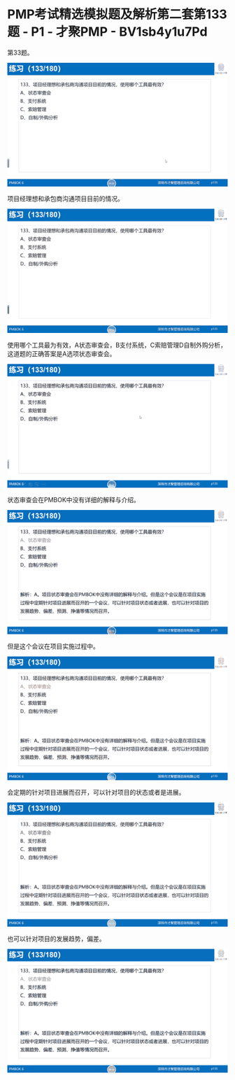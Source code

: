 # PMP考试精选模拟题及解析第二套第133题 - P1 - 才聚PMP - BV1sb4y1u7Pd

第33题。

![](img/7d4d9438b4d10e37c80fa806103357a4_1.png)

项目经理想和承包商沟通项目目前的情况。

![](img/7d4d9438b4d10e37c80fa806103357a4_3.png)

使用哪个工具最为有效，A状态审查会，B支付系统，C索赔管理D自制外购分析，这道题的正确答案是A选项状态审查会。



![](img/7d4d9438b4d10e37c80fa806103357a4_5.png)

状态审查会在PMBOK中没有详细的解释与介绍。

![](img/7d4d9438b4d10e37c80fa806103357a4_7.png)

但是这个会议在项目实施过程中。

![](img/7d4d9438b4d10e37c80fa806103357a4_9.png)

会定期的针对项目进展而召开，可以针对项目的状态或者是进展。

![](img/7d4d9438b4d10e37c80fa806103357a4_11.png)

也可以针对项目的发展趋势，偏差。

![](img/7d4d9438b4d10e37c80fa806103357a4_13.png)